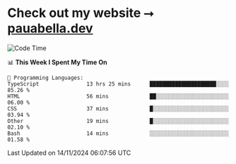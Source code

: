 # Check out my website ⭢ [pauabella.dev](https://pauabella.dev)

<!--START_SECTION:waka-->
![Code Time](http://img.shields.io/badge/Code%20Time-3%2C880%20hrs%209%20mins-blue)

📊 **This Week I Spent My Time On** 

```text
💬 Programming Languages: 
TypeScript               13 hrs 25 mins      █████████████████████░░░░   85.26 % 
HTML                     56 mins             ██░░░░░░░░░░░░░░░░░░░░░░░   06.00 % 
CSS                      37 mins             █░░░░░░░░░░░░░░░░░░░░░░░░   03.94 % 
Other                    19 mins             █░░░░░░░░░░░░░░░░░░░░░░░░   02.10 % 
Bash                     14 mins             ░░░░░░░░░░░░░░░░░░░░░░░░░   01.58 % 
```


 Last Updated on 14/11/2024 06:07:56 UTC
<!--END_SECTION:waka-->

